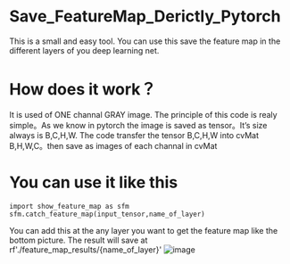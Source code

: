 # Save_FeatureMap_Derictly_Pytorch
This is a small and easy tool. You can use this save the feature map in the different layers of you deep learning net.
# How does it work？
It is used of ONE channal GRAY image.
The principle of this code is realy simple。As we know in pytorch the image is saved as tensor。It’s size always is B,C,H,W.
The code transfer the tensor B,C,H,W into cvMat B,H,W,C。then save as images of each channal in cvMat
# You can use it like this

    import show_feature_map as sfm
    sfm.catch_feature_map(input_tensor,name_of_layer)
You can add this at the any layer you want to get the feature map like the bottom picture.
The result will save at rf'./feature_map_results/{name_of_layer}'
![image](https://user-images.githubusercontent.com/54056224/199717362-0da8c09a-2e11-4d8d-94d9-48659c72993e.png)
